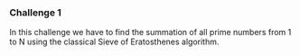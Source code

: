 ### Challenge 1

In this challenge we have to find the summation of all prime numbers from 1 to N using the classical Sieve of Eratosthenes algorithm.

